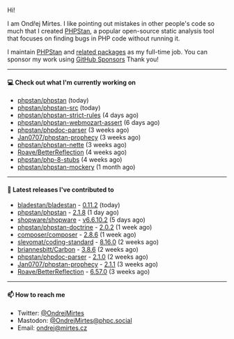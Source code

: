 Hi!

I am Ondřej Mirtes. I like pointing out mistakes in other people's code so much that I created [PHPStan](https://phpstan.org/), a popular open-source static analysis tool that focuses on finding bugs in PHP code without running it.

I maintain [PHPStan](https://github.com/phpstan/phpstan) and [related packages](https://github.com/phpstan/) as my full-time job. You can sponsor my work using [GitHub Sponsors](https://github.com/sponsors/ondrejmirtes) Thank you!

---

#### 💻 Check out what I'm currently working on

- [phpstan/phpstan](https://github.com/phpstan/phpstan) (today)
- [phpstan/phpstan-src](https://github.com/phpstan/phpstan-src) (today)
- [phpstan/phpstan-strict-rules](https://github.com/phpstan/phpstan-strict-rules) (4 days ago)
- [phpstan/phpstan-webmozart-assert](https://github.com/phpstan/phpstan-webmozart-assert) (6 days ago)
- [phpstan/phpdoc-parser](https://github.com/phpstan/phpdoc-parser) (3 weeks ago)
- [Jan0707/phpstan-prophecy](https://github.com/Jan0707/phpstan-prophecy) (3 weeks ago)
- [phpstan/phpstan-nette](https://github.com/phpstan/phpstan-nette) (3 weeks ago)
- [Roave/BetterReflection](https://github.com/Roave/BetterReflection) (4 weeks ago)
- [phpstan/php-8-stubs](https://github.com/phpstan/php-8-stubs) (4 weeks ago)
- [phpstan/phpstan-mockery](https://github.com/phpstan/phpstan-mockery) (1 month ago)

---

#### 🔭 Latest releases I've contributed to

- [bladestan/bladestan](https://github.com/bladestan/bladestan) - [0.11.2](https://github.com/bladestan/bladestan/releases/tag/0.11.2) (today)
- [phpstan/phpstan](https://github.com/phpstan/phpstan) - [2.1.8](https://github.com/phpstan/phpstan/releases/tag/2.1.8) (1 day ago)
- [shopware/shopware](https://github.com/shopware/shopware) - [v6.6.10.2](https://github.com/shopware/shopware/releases/tag/v6.6.10.2) (5 days ago)
- [phpstan/phpstan-doctrine](https://github.com/phpstan/phpstan-doctrine) - [2.0.2](https://github.com/phpstan/phpstan-doctrine/releases/tag/2.0.2) (1 week ago)
- [composer/composer](https://github.com/composer/composer) - [2.8.6](https://github.com/composer/composer/releases/tag/2.8.6) (1 week ago)
- [slevomat/coding-standard](https://github.com/slevomat/coding-standard) - [8.16.0](https://github.com/slevomat/coding-standard/releases/tag/8.16.0) (2 weeks ago)
- [briannesbitt/Carbon](https://github.com/briannesbitt/Carbon) - [3.8.6](https://github.com/briannesbitt/Carbon/releases/tag/3.8.6) (2 weeks ago)
- [phpstan/phpdoc-parser](https://github.com/phpstan/phpdoc-parser) - [2.1.0](https://github.com/phpstan/phpdoc-parser/releases/tag/2.1.0) (2 weeks ago)
- [Jan0707/phpstan-prophecy](https://github.com/Jan0707/phpstan-prophecy) - [2.1.1](https://github.com/Jan0707/phpstan-prophecy/releases/tag/2.1.1) (3 weeks ago)
- [Roave/BetterReflection](https://github.com/Roave/BetterReflection) - [6.57.0](https://github.com/Roave/BetterReflection/releases/tag/6.57.0) (3 weeks ago)

---

#### 📫 How to reach me

- Twitter: [@OndrejMirtes](https://twitter.com/ondrejmirtes)
- Mastodon: [@OndrejMirtes@phpc.social](https://phpc.social/@OndrejMirtes)
- Email: [ondrej@mirtes.cz](mailto:ondrej@mirtes.cz)
